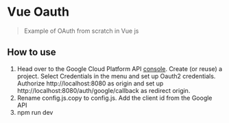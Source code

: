 # Vue Oauth

> Example of OAuth from scratch in Vue js

## How to use
1. Head over to the Google Cloud Platform API [console](https://console.cloud.google.com/apis/credentials). Create (or reuse) a project. Select Credentials in the menu and set up Oauth2 credentials. Authorize http://localhost:8080 as origin and set up http://localhost:8080/auth/google/callback as redirect origin. 
2. Rename config.js.copy to config.js. Add the client id from the Google API
3. npm run dev


